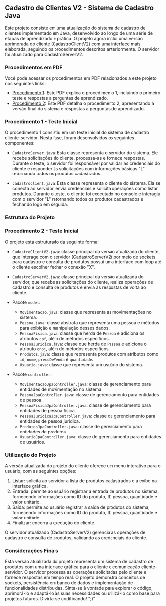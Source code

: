 ## Cadastro de Clientes V2 - Sistema de Cadastro Java

Este projeto consiste em uma atualização do sistema de cadastro de clientes implementado em Java, desenvolvido ao longo de uma série de etapas de aprendizado e prática. O projeto agora inclui uma versão aprimorada do cliente (CadastroClientV2) com uma interface mais elaborada, seguindo os procedimentos descritos anteriormente. O servidor foi atualizado para CadastroServerV2.
 
### Procedimentos em PDF

Você pode acessar os procedimentos em PDF relacionados a este projeto nos seguintes links:

- [Procedimento 1](/mundo%203%20nv%205%20pro1.pdf): Este PDF explica o procedimento 1, incluindo o primeiro teste e respostas a perguntas de aprendizado.
- [Procedimento 2](/mundo%203%20nv%205%20pro2.pdf): Este PDF detalha o procedimento 2, apresentando a versão final do sistema e respostas a perguntas de aprendizado.
  
### Procedimento 1 - Teste Inicial

O procedimento 1 consistiu em um teste inicial do sistema de cadastro cliente-servidor. Nesta fase, foram desenvolvidos os seguintes componentes:

- `CadastroServer.java`: Esta classe representa o servidor do sistema. Ele recebe solicitações do cliente, processa-as e fornece respostas. Durante o teste, o servidor foi responsável por validar as credenciais do cliente e responder às solicitações com informações básicas "L" retornando todos os produtos cadastrados.

- `cadastroclient.java`: Esta classe representa o cliente do sistema. Ela se conecta ao servidor, envia credenciais e solicita operações como listar produtos. Durante o teste, o cliente foi executado no console e interagiu com o servidor "L" retornando todos os produtos cadastrados e fechando logo em seguida.
  
### Estrutura do Projeto

### Procedimento 2 - Teste Inicial
O projeto está estruturado da seguinte forma:

- `CadastroClientV2.java`: classe principal da versão atualizada do cliente, que interage com o servidor (CadastroServerV2) por meio de sockets para cadastro e consulta de produtos possui uma interface com loop até o cliente escolher fechar o conexão "X".
- `CadastroServerV2.java`: classe principal da versão atualizada do servidor, que recebe as solicitações do cliente, realiza operações de cadastro e consulta de produtos e envia as respostas de volta ao cliente.
- Pacote `model`:
  - `Movimentacao.java`: classe que representa as movimentações no sistema.
  - `Pessoa.java`: classe abstrata que representa uma pessoa e métodos para exibição e manipulação desses dados.
  - `PessoaFisica.java`: classe que herda de `Pessoa` e adiciona os atributos `cpf`, além de métodos específicos.
  - `PessoaJuridica.java`: classe que herda de `Pessoa` e adiciona o atributo `cnpj`, além de métodos específicos.
  - `Produtos.java`: classe que representa produtos com atributos como `id`, `nome`, `precoDeVenda` e `quantidade`.
  - `Usuario.java`: classe que representa um usuário do sistema.
  
- Pacote `controller`:
  - `MovimentacaoJpaController.java`: classe de gerenciamento para entidades de movimentação no sistema.
  - `PessoaJpaController.java`: classe de gerenciamento para entidades de pessoa.
  - `PessoaFisicaJpaController.java`: classe de gerenciamento para entidades de pessoa física.
  - `PessoaJuridicaJpaController.java`: classe de gerenciamento para entidades de pessoa jurídica.
  - `ProdutosJpaController.java`: classe de gerenciamento para entidades de produtos.
  - `UsuarioJpaController.java`: classe de gerenciamento para entidades de usuários.


### Utilização do Projeto

A versão atualizada do projeto do cliente oferece um menu interativo para o usuário, com as seguintes opções:

1. Listar: solicita ao servidor a lista de produtos cadastrados e a exibe na interface gráfica.
2. Entrada: permite ao usuário registrar a entrada de produtos no sistema, fornecendo informações como ID do produto, ID pessoa, quantidade e valor unitário.
3. Saída: permite ao usuário registrar a saída de produtos do sistema, fornecendo informações como ID do produto, ID pessoa, quantidade e valor unitário.
4. Finalizar: encerra a execução do cliente.

O servidor atualizado (CadastroServerV2) gerencia as operações de cadastro e consulta de produtos, validando as credenciais do cliente.


### Considerações Finais

Esta versão atualizada do projeto representa um sistema de cadastro de produtos com uma interface gráfica para o cliente e comunicação cliente-servidor. O servidor processa as operações solicitadas pelo cliente e fornece respostas em tempo real. O projeto demonstra conceitos de sockets, persistência em banco de dados e implementação de funcionalidades distribuídas. Sinta-se à vontade para explorar o código, aprimorá-lo e adaptá-lo às suas necessidades ou utilizá-lo como base para projetos futuros. Divirta-se codificando! ";)"
